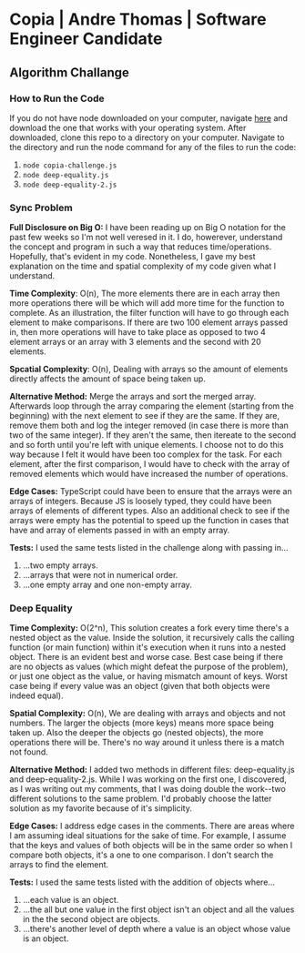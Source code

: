 # Copia | Andre Thomas | Software Engineer Candidate
## Algorithm Challange
### How to Run the Code
If you do not have node downloaded on your computer, navigate [here](https://nodejs.org/en/download/) and download the one that works with your operating system. After downloaded, clone this repo to a directory on your computer. Navigate to the directory and run the node command for any of the files to run the code:
1. `node copia-challenge.js`
2. `node deep-equality.js`
3. `node deep-equality-2.js`

### Sync Problem

__Full Disclosure on Big O:__ I have been reading up on Big O notation for the past few weeks so I'm not well veresed in it. I do, howerever, understand the concept and program in such a way that reduces time/operations. Hopefully, that's evident in my code. Nonetheless, I gave my best explanation on the time and spatial complexity of my code given what I understand.

__Time Complexity__: O(n), The more elements there are in each array then more operations there will be which will add more time for the function to complete. As an illustration, the filter function will have to go through each element to make comparisons. If there are two 100 element arrays passed in, then more operations will have to take place as opposed to two 4 element arrays or an array with 3 elements and the second with 20 elements.

__Spcatial Complexity__: O(n), Dealing with arrays so the amount of elements directly affects the amount of space being taken up.

__Alternative Method:__
Merge the arrays and sort the merged array. Afterwards loop through the array comparing the element (starting from the beginning) with the next element to see if they are the same. If they are, remove them both and log the integer removed (in case there is more than two of the same integer). If they aren't the same, then itereate to the second and so forth until you're left with unique elements. I choose not to do this way because I felt it would have been too complex for the task. For each element, after the first comparison, I would have to check with the array of removed elements which would have increased the number of operations.

__Edge Cases:__ TypeScript could have been to ensure that the arrays were an arrays of integers. Because JS is loosely typed, they could have been arrays of elements of different types. Also an additional check to see if the arrays were empty has the potential to speed up the function in cases that have and array of elements passed in with an empty array.

__Tests:__ I used the same tests listed in the challenge along with passing in...
1. ...two empty arrays.
2. ...arrays that were not in numerical order.
3. ...one empty array and one non-empty array.

### Deep Equality
__Time Complexity:__ O(2^n), This solution creates a fork every time there's a nested object as the value. Inside the solution, it recursively calls the calling function (or main function) within it's execution when it runs into a nested object. There is an evident best and worse case. Best case being if there are no objects as values (which might defeat the purpose of the problem), or just one object as the value, or having mismatch amount of keys. Worst case being if every value was an object (given that both objects were indeed equal).

__Spatial Complexity:__ O(n), We are dealing with arrays and objects and not numbers. The larger the objects (more keys) means more space being taken up. Also the deeper the objects go (nested objects), the more operations there will be. There's no way around it unless there is a match not found.

__Alternative Method:__ I added two methods in different files: deep-equality.js and deep-equality-2.js. While I was working on the first one, I discovered, as I was writing out my comments, that I was doing double the work--two different solutions to the same problem. I'd probably choose the latter solution as my favorite because of it's simplicity.

__Edge Cases:__ I address edge cases in the comments. There are areas where I am assuming ideal situations for the sake of time. For example, I assume that the keys and values of both objects will be in the same order so when I compare both objects, it's a one to one comparison. I don't search the arrays to find the element.

__Tests:__ I used the same tests listed with the addition of objects where...
1. ...each value is an object.
2. ...the all but one value in the first object isn't an object and all the values in the the second object are objects.
3. ...there's another level of depth where a value is an object whose value is an object.
